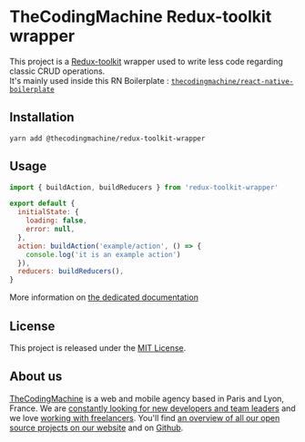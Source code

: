 # TheCodingMachine Redux-toolkit wrapper 

This project is a [Redux-toolkit](https://redux-toolkit.js.org/) wrapper used to write less code regarding classic CRUD operations.  
It's mainly used inside this RN Boilerplate : [`thecodingmachine/react-native-boilerplate`](https://github.com/thecodingmachine/react-native-boilerplate) 

## Installation

```
yarn add @thecodingmachine/redux-toolkit-wrapper
```

## Usage
```javascript
import { buildAction, buildReducers } from 'redux-toolkit-wrapper'

export default {
  initialState: {
    loading: false, 
    error: null,
  },
  action: buildAction('example/action', () => {
    console.log('it is an example action')
  }),
  reducers: buildReducers(),
}
```
More information on [the dedicated documentation](https://thecodingmachine.github.io/react-native-boilerplate/docs/AddAStore#redux-toolkit-wrapper)


## License

This project is released under the [MIT License](LICENSE).

## About us

[TheCodingMachine](https://www.thecodingmachine.com/) is a web and mobile agency based in Paris and Lyon, France. We are [constantly looking for new developers and team leaders](https://www.thecodingmachine.com/nous-rejoindre/) and we love [working with freelancers](https://coders.thecodingmachine.com/). You'll find [an overview of all our open source projects on our website](https://thecodingmachine.io/open-source) and on [Github](https://github.com/thecodingmachine).
